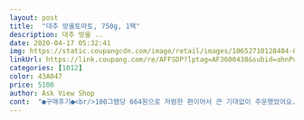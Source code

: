 ```yaml
---
layout: post 
title:  "대추 방울토마토, 750g, 1팩" 
description: 대추 방울 ..
date: 2020-04-17 05:32:41 
img: https://static.coupangcdn.com/image/retail/images/10652710128404-63274259-53ca-433e-9684-4d1bf7bf6d28.jpg 
linkUrl: https://link.coupang.com/re/AFFSDP?lptag=AF3600438&subid=ahnPublicAsk&pageKey=1280918979&itemId=2288995848&vendorItemId=70286047580&traceid=V0-113-d4432672dfb4b255 
categories: [1012] 
color: 43A047 
price: 5100 
author: Ask View Shop 
cont:  "●구매후기●<br/>100그램당 664원으로 저렴한 편이어서 큰 기대없이 주문했었어요.<br/> 다이어트 중이어서 방울토마토를 많이 먹는 편이라 맛보다는 저렴이로 골랐습니다.<br/><br/>3팩 모두 토마토가 딱 먹기 좋은 크기에 아주 단단하고 싱싱하고 터진 것도 3팩 중 딱 1개 나오고요.<br/><br/>4번 주문동안 한결같이 토마토가 단단하고 아주 싱싱했어요.<br/><br/>5100원 지금 이 가격이여도 오늘과 같은 상태와 맛이라면 구매하려고요~<br/>가격이 정말 참 좋은데.<br/>.<br/><br/>가장 중요한 맛도 당도가 만족스러워서<br/>가족들 모두 맛있게 먹고 있어요.<br/><br/>개인적으로 제가 선호하는 사이즈예요.<br/><br/>그런데 이 대추 방울토마토는 기본 이상이예요~<br/>근래 이렇게 만족하며 주문한 대추 방울토마토는 처음인거 같아요.<br/><br/>남편과 언니가 식이조절 한다고 해서<br/>다이어트때문에 방토 많이 먹어봤지만, 밍밍하고 맛없는 방토는 손이 잘 안가는데 이건 진짜 맛있어서 하루만에 혼자 다 먹었어요ㅠㅋㅋ<br/>단맛이 잘 느껴지는 맛있는 토마토!<br/>대체적으로 만족하고 있었어요.<br/><br/>두팩을 사서 싱싱하지 않으면 어쩌지 걱정했는데 확인해보니 상태가 너무 좋았어요ㅋ 꼭지도 잘 달려있고, 꼭지 부분이 마르지 않고 촉촉한 상태여서 신선한 토마토인지 바로 알겠더라구요.<br/><br/>로켓프레쉬로 주문 다음날 아침에 안전하게 잘 배송되어 왔습니다.<br/><br/>마음은 더 사고 싶었지만 역시나 맛도 양도 부담스러워서요.<br/><br/>맛과 싱싱함, 가격 너무나 완벽해요!!<br/>먹고 바로 또 달라고 하네요.<br/><br/>몇일전 이 대추방울토마토 가격이 750g에 5100원으로 좋아서 장바구니에 담아뒀는데 금방 품절되서 기다리고 있었어요.<br/> 안먹어 본거라 맛이 어떨지 확신이 없고 양이 많이 많으면 보관이 부담스럽고.<br/>.<br/><br/>모양은 보통 대추토마토보다는 크기는 약간 작지만 대추모양이었어요~ 대부분 탱탱하고 몇개 잘 익은 것들만 약간 말랑했습니다.<br/><br/>무엇보다 대추 방울토마토 750g 가격이 3,980원이라 정말 너무너무 만족하며<br/>바로 3팩 주문했어요.<br/><br/>바로 재구매 하겠습니다.<br/><br/>받아서 꼭지 제거하고 잘 씻어서 보관하면 오래도록 싱싱하게 먹을 수 있어서 무리해서 욕심껏 주문을 좀 했어요^^<br/>별6개를 줄 수 없으니 후기로 만족상태를 남깁니다.<br/><br/>생물이라 맛은 좀 왔다갔다 할 수 있으니까요.<br/><br/>씻어서 맛을 보았는데 기대를 안해서 그런지 정말 맛있더라구요!! 상태도 좋은데 맛까지 좋아서 솔직히 너무 좋았어요 약간 횡재한 기분~ㅋ 방울토마토 3개중 2개는 맛좋은 토마토 특유의 간이 잘 맞으면서 달콤한 맛이 나요~ㅋ 껍질도 너무 두껍지 않아 먹는데 편합니다.<br/><br/>아침부터 정말 기분 좋았어요.<br/><br/>아침에 이일저일 하면서 집어먹고 간식으로 먹고<br/>애들 입맛 진짜 정확해서 맛 없으면 잘 안먹는데 맛있게 먹는걸 보니 만족을 넘어 흡족해요^^<br/>양과 가격이 좋아서 계속 쿠팡을 왔다갔다 했는데<br/>어제 아침 할인가로 3820원!!<br/>언니가 염증제거에 좋다며 토마토 사달라고 해서<br/>여기저기 다양하게 주문해봤는데<br/>오늘 아침 쿠팡 프레쉬로 바로 받아보고 더 만족~ 대만족!!했어요^^<br/>와~~별 6개 줄 수는 없나요??^^<br/>와~정말 최근 1주일도 안되는 시간동안 벌써 4번째 주문이예요!<br/>요 가격으로 앞으로도 계속 사고 싶네요.<br/>.<br/>^^;;<br/>원래 저는 토마토를 그다지 즐겨먹지는 않는데<br/>이거 어찌 안살 수 있나요~~<br/>이런 대박 찬스 또 오겠죠??^^<br/>이렇게 찾아서 먹는건 처음이예요.<br/><br/>이미 마음은 만족 상태인데 맛을 보니 더 훌륭해요~<br/>이번에는 상품가치가 더 있는 좀 더 크고 실한 토마토가 왔네요.<br/><br/>이번에도 3팩을 주문했어요~<br/>이번에도 단 1개도 터지거나 상한 것없이 상태 아주 좋아요!<br/>이전 3번은 토마토 크기가 좀 작은 사이즈가 왔는데<br/>잘 받았어요~ 진짜 맛있네요!<br/>저녁에는 필히 꼭 챙겨먹으니<br/>저절로 식이조절 되는거 같아요.<br/><br/>지난 6개월 정도 남편이 식이조절 한다고<br/>지난 반년간 쿠팡의 여러 대추방울토마토를 종종 주문했는데요.<br/><br/>칭찬일색 상품평이 되어 버렸는데 예상보다 맛있고 퀄리티 좋아서 솔직하게 작성한겁니닼ㅍ앞으로도 방울토마토는 이걸로만 시키려구요~강추합니다^^<br/>커도 역시나 맛은 좋아요!<br/>한동안은 여기 대추 방울토마토가 제 고정픽이 될 거 같아요~^^<br/>확실히 맛이 좋은지 아이에게 간식으로 1접시 줬는데<br/>" 
---
```

